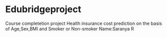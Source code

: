 # Edubridgeproject
Course completetion project
Health insurance cost prediction on the basis of Age,Sex,BMI and Smoker or Non-smoker
Name:Saranya R
